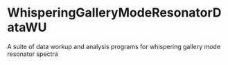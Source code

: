 # WhisperingGalleryModeResonatorDataWU
A suite of data workup and analysis programs for whispering gallery mode resonator spectra
